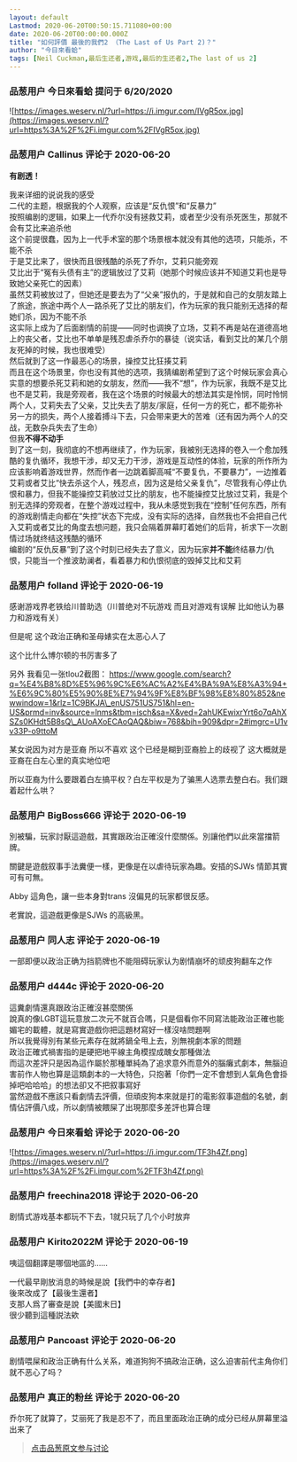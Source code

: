 ```yaml
---
layout: default
Lastmod: 2020-06-20T00:50:15.711080+00:00
date: 2020-06-20T00:00:00.000Z
title: "如何評價 最後的我們2 （The Last of Us Part 2)？"
author: "今日來看蛤"
tags: [Neil Cuckman,最后生还者,游戏,最后的生还者2,The last of us 2]
---
```



### 品葱用户 **今日來看蛤** 提问于 6/20/2020
    
![https://images.weserv.nl/?url=https://i.imgur.com/IVgR5ox.jpg](https://images.weserv.nl/?url=https%3A%2F%2Fi.imgur.com%2FIVgR5ox.jpg)
    
                

### 品葱用户 **Callinus** 评论于 2020-06-20
        
**有剧透！**  
  
  
  
  
  
我来详细的说说我的感受  
二代的主题，根据我的个人观察，应该是“反仇恨”和“反暴力”  
按照编剧的逻辑，如果上一代乔尔没有拯救艾莉，或者至少没有杀死医生，那就不会有艾比来追杀他  
这个前提很蠢，因为上一代手术室的那个场景根本就没有其他的选项，只能杀，不能不杀  
于是艾比来了，很快而且很残酷的杀死了乔尔，艾莉只能旁观  
艾比出于“冤有头债有主”的逻辑放过了艾莉（她那个时候应该并不知道艾莉也是导致她父亲死亡的因素）  
虽然艾莉被放过了，但她还是要去为了“父亲”报仇的，于是就和自己的女朋友踏上了旅途，旅途中两个人一路杀死了艾比的朋友们，作为玩家的我只能别无选择的帮她们杀，因为不能不杀  
这实际上成为了后面剧情的前提——同时也调换了立场，艾莉不再是站在道德高地上的丧父者，艾比也不单单是残忍虐杀乔尔的暴徒（说实话，看到艾比的某几个朋友死掉的时候，我也很难受）  
然后就到了这一作最恶心的场景，操控艾比狂揍艾莉  
而且在这个场景里，你也没有其他的选项，我猜编剧希望到了这个时候玩家会真心实意的想要杀死艾莉和她的女朋友，然而——我不“想”，作为玩家，我既不是艾比也不是艾莉，我是旁观者，我在这个场景的时候最大的想法其实是怜悯，同时怜悯两个人，艾莉失去了父亲，艾比失去了朋友/家庭，任何一方的死亡，都不能弥补另一方的损失，两个人接着搏斗下去，只会带来更大的苦难（还有因为两个人的交战，无数杂兵失去了生命）  
但我**不得不动手**  
到了这一刻，我彻底的不想再继续了，作为玩家，我被别无选择的卷入一个愈加残酷的复仇循环，我想干涉，却又无力干涉，游戏是互动性的体验，玩家的所作所为应该影响着游戏世界，然而作者一边跳着脚高喊“不要复仇，不要暴力”，一边推着艾莉或者艾比“快去杀这个人，残忍点，因为这是给父亲复仇”，尽管我有心停止仇恨和暴力，但我不能操控艾莉放过艾比的朋友，也不能操控艾比放过艾莉，我是个别无选择的旁观者，在整个游戏过程中，我从未感觉到我在“控制”任何东西，所有的游戏剧情走向都在“失控”状态下完成，没有实际的选择，自然我也不会把自己代入艾莉或者艾比的角度去想问题，我只会隔着屏幕盯着她们的后背，祈求下一次剧情过场就终结这残酷的循环  
编剧的“反仇反暴”到了这个时刻已经失去了意义，因为玩家**并不能**终结暴力/仇恨，只能当一个推波助澜者，看着暴力和仇恨彻底的毁掉艾比和艾莉
        
                

### 品葱用户 **folland** 评论于 2020-06-19
        
感谢游戏界老铁给川普助选（川普绝对不玩游戏 而且对游戏有误解 比如他认为暴力和游戏有关）  
  
但是呢 这个政治正确和圣母婊实在太恶心人了  
  
这个比什么博尔顿的书厉害多了  
  
  
另外 我看见一张tlou2截图： https://www.google.com/search?q=%E4%B8%8D%E5%96%9C%E6%AC%A2%E4%BA%9A%E8%A3%94+%E6%9C%80%E5%90%8E%E7%94%9F%E8%BF%98%E8%80%852&newwindow=1&rlz=1C9BKJA\_enUS751US751&hl=en-US&prmd=inv&source=lnms&tbm=isch&sa=X&ved=2ahUKEwixrYrt6o7qAhXSZs0KHdt5B8sQ\_AUoAXoECAoQAQ&biw=768&bih=909&dpr=2#imgrc=U1vv33P-o9ttoM  
  
某女说因为对方是亚裔 所以不喜欢 这个已经是糊到亚裔脸上的歧视了 这大概就是亚裔在白左心里的真实地位吧  
  
  
  
所以亚裔为什么要跟着白左搞平权？白左平权是为了骗黑人选票去整白右。我们跟着起什么哄？
        
                

### 品葱用户 **BigBoss666** 评论于 2020-06-19
        
別被騙，玩家討厭這遊戲，其實跟政治正確沒什麼關係。別讓他們以此來當擋箭牌。  
  
關鍵是遊戲叙事手法糞便一樣，更像是在以虐待玩家為趣。安插的SJWs 情節其實可有可無。  
  
Abby 這角色，讓一些本身對trans 沒偏見的玩家都很反感。  
  
老實說，這遊戲更像是SJWs 的高級黑。
        
                

### 品葱用户 **同人志** 评论于 2020-06-19
        
一部即便以政治正确为挡箭牌也不能阻碍玩家认为剧情崩坏的顽皮狗翻车之作
        
                

### 品葱用户 **d444c** 评论于 2020-06-20
        
這糞劇情還真跟政治正確沒甚麼關係  
說真的像LGBT這玩意放二次元不就百合嗎，只是個看你不同寫法能政治正確也能媚宅的載體，就是寫實遊戲你把這題材寫好一樣沒啥問題啊  
所以我覺得別有某些元素存在就將鍋全甩上去，別無視劇本家的問題  
政治正確式禍害指的是硬把地平線主角模捏成醜女那種做法  
而這次差評只是因為這作屬於那種單純為了追求意外而意外的腦癱式劇本，無腦迫害前作人物也算是這類劇本的一大特色，只抱著「你們一定不會想到人氣角色會掛掉吧哈哈哈」的想法卻又不把叙事寫好  
當然遊戲不應該只看劇情去評價，但頑皮狗本來就是打的電影叙事遊戲的名號，劇情佔評價八成，所以劇情被餵屎了出現那麼多差評也算合理
        
                

### 品葱用户 **今日來看蛤** 评论于 2020-06-20
        
![https://images.weserv.nl/?url=https://i.imgur.com/TF3h4Zf.png](https://images.weserv.nl/?url=https%3A%2F%2Fi.imgur.com%2FTF3h4Zf.png)
        
                

### 品葱用户 **freechina2018** 评论于 2020-06-20
        
剧情式游戏基本都玩不下去，1就只玩了几个小时放弃
        
                

### 品葱用户 **Kirito2022M** 评论于 2020-06-19
        
咦這個翻譯是哪個地區的……  
  
一代最早剛放消息的時候是說【我們中的幸存者】  
後來改成了【最後生還者】  
支那人爲了審查是說【美國末日】  
很少聽到這種説法欸
        
                

### 品葱用户 **Pancoast** 评论于 2020-06-20
        
剧情喂屎和政治正确有什么关系，难道狗狗不搞政治正确，这么迫害前代主角你们就不恶心了吗？
        
                

### 品葱用户 **真正的粉丝** 评论于 2020-06-20
        
乔尔死了就算了，艾丽死了我是忍不了，而且里面政治正确的成分已经从屏幕里溢出来了
        
                





> [点击品葱原文参与讨论](https://pincong.rocks/question/27471)

